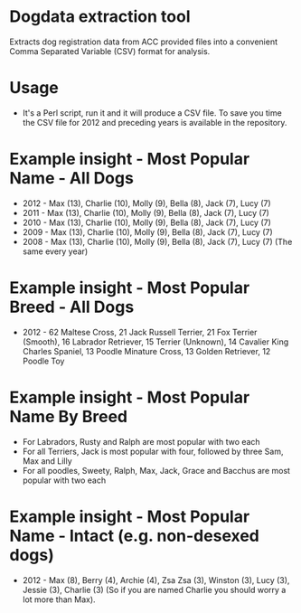 Dogdata extraction tool
=======================

Extracts dog registration data from ACC provided files into a convenient Comma Separated Variable (CSV) format for analysis.

Usage
=====
* It's a Perl script, run it and it will produce a CSV file. To save you time the CSV file for 2012 and preceding years is available in the repository.

Example insight - Most Popular Name - All Dogs
===================================
* 2012 - Max (13), Charlie (10), Molly (9), Bella (8), Jack (7), Lucy (7)
* 2011 - Max (13), Charlie (10), Molly (9), Bella (8), Jack (7), Lucy (7)
* 2010 - Max (13), Charlie (10), Molly (9), Bella (8), Jack (7), Lucy (7)
* 2009 - Max (13), Charlie (10), Molly (9), Bella (8), Jack (7), Lucy (7)
* 2008 - Max (13), Charlie (10), Molly (9), Bella (8), Jack (7), Lucy (7)
(The same every year)

Example insight - Most Popular Breed - All Dogs
======================================
* 2012 - 62 Maltese Cross, 21 Jack Russell Terrier, 21 Fox Terrier (Smooth), 16 Labrador Retriever, 15 Terrier (Unknown), 14 Cavalier King Charles Spaniel, 13 Poodle Minature Cross, 13 Golden Retriever, 12 Poodle Toy

Example insight - Most Popular Name By Breed
=============================
* For Labradors, Rusty and Ralph are most popular with two each
* For all Terriers, Jack is most popular with four, followed by three Sam, Max and Lilly
* For all poodles, Sweety, Ralph, Max, Jack, Grace and Bacchus are most popular with two each

Example insight - Most Popular Name - Intact (e.g. non-desexed dogs)
========================
* 2012 - Max (8), Berry (4), Archie (4), Zsa Zsa (3), Winston (3), Lucy (3), Jessie (3), Charlie (3) 
(So if you are named Charlie you should worry a lot more than Max).